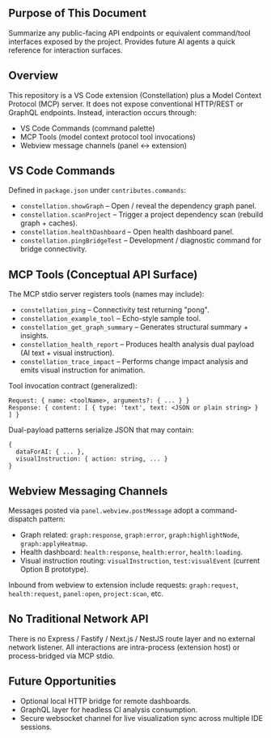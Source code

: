 ## Purpose of This Document

Summarize any public-facing API endpoints or equivalent command/tool interfaces exposed by the project. Provides future AI agents a quick reference for interaction surfaces.

## Overview

This repository is a VS Code extension (Constellation) plus a Model Context Protocol (MCP) server. It does not expose conventional HTTP/REST or GraphQL endpoints. Instead, interaction occurs through:

- VS Code Commands (command palette)
- MCP Tools (model context protocol tool invocations)
- Webview message channels (panel <-> extension)

## VS Code Commands

Defined in `package.json` under `contributes.commands`:

- `constellation.showGraph` – Open / reveal the dependency graph panel.
- `constellation.scanProject` – Trigger a project dependency scan (rebuild graph + caches).
- `constellation.healthDashboard` – Open health dashboard panel.
- `constellation.pingBridgeTest` – Development / diagnostic command for bridge connectivity.

## MCP Tools (Conceptual API Surface)

The MCP stdio server registers tools (names may include):

- `constellation_ping` – Connectivity test returning "pong".
- `constellation_example_tool` – Echo-style sample tool.
- `constellation_get_graph_summary` – Generates structural summary + insights.
- `constellation_health_report` – Produces health analysis dual payload (AI text + visual instruction).
- `constellation_trace_impact` – Performs change impact analysis and emits visual instruction for animation.

Tool invocation contract (generalized):

```
Request: { name: <toolName>, arguments?: { ... } }
Response: { content: [ { type: 'text', text: <JSON or plain string> } ] }
```

Dual-payload patterns serialize JSON that may contain:

```
{
  dataForAI: { ... },
  visualInstruction: { action: string, ... }
}
```

## Webview Messaging Channels

Messages posted via `panel.webview.postMessage` adopt a command-dispatch pattern:

- Graph related: `graph:response`, `graph:error`, `graph:highlightNode`, `graph:applyHeatmap`.
- Health dashboard: `health:response`, `health:error`, `health:loading`.
- Visual instruction routing: `visualInstruction`, `test:visualEvent` (current Option B prototype).

Inbound from webview to extension include requests: `graph:request`, `health:request`, `panel:open`, `project:scan`, etc.

## No Traditional Network API

There is no Express / Fastify / Next.js / NestJS route layer and no external network listener. All interactions are intra-process (extension host) or process-bridged via MCP stdio.

## Future Opportunities

- Optional local HTTP bridge for remote dashboards.
- GraphQL layer for headless CI analysis consumption.
- Secure websocket channel for live visualization sync across multiple IDE sessions.
